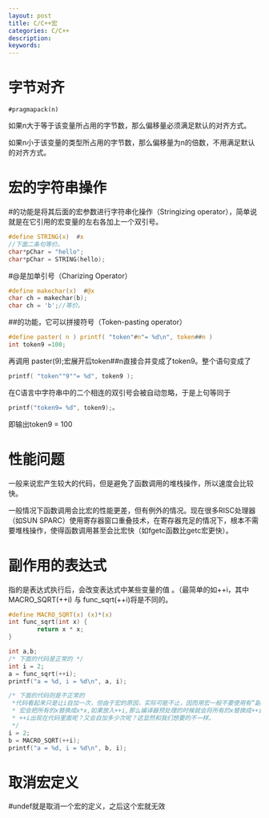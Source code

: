 ```yaml
---
layout: post
title: C/C++宏
categories: C/C++
description: 
keywords: 
---
```




# 字节对齐

`#pragmapack(n)`

如果n大于等于该变量所占用的字节数，那么偏移量必须满足默认的对齐方式。

如果n小于该变量的类型所占用的字节数，那么偏移量为n的倍数，不用满足默认的对齐方式。



# 宏的字符串操作

#的功能是将其后面的宏参数进行字符串化操作（Stringizing operator），简单说就是在它引用的宏变量的左右各加上一个双引号。
```c
#define STRING(x)  #x
//下面二条句等价。
char*pChar = "hello";
char*pChar = STRING(hello);
```
 
#@是加单引号（Charizing Operator）
```c
#define makechar(x)  #@x
char ch = makechar(b);
char ch = 'b';//等价。
```
 
##的功能，它可以拼接符号（Token-pasting operator）
```c
#define paster( n ) printf( "token"#n"= %d\n", token##n )
int token9 =100;
```

再调用  paster(9);宏展开后token##n直接合并变成了token9。整个语句变成了
```c
printf( "token""9""= %d", token9 );
```

在C语言中字符串中的二个相连的双引号会被自动忽略，于是上句等同于
```c
printf("token9= %d", token9);。
```
即输出token9 = 100


 
# 性能问题

一般来说宏产生较大的代码，但是避免了函数调用的堆栈操作，所以速度会比较快。

一般情况下函数调用会比宏的性能更差，但有例外的情况。现在很多RISC处理器（如SUN SPARC）使用寄存器窗口重叠技术，在寄存器充足的情况下，根本不需要堆栈操作，使得函数调用甚至会比宏快（如fgetc函数比getc宏更快）。

# 副作用的表达式

指的是表达式执行后，会改变表达式中某些变量的值 。（最简单的如++i，其中MACRO_SQRT(++i) 与 func_sqrt(++i)将是不同的。

```c
#define MACRO_SQRT(x) (x)*(x)       
int func_sqrt(int x) {       
        return x * x;       
}

int a,b;           
/* 下面的代码是正常的 */      
int i = 2;      
a = func_sqrt(++i);      
printf("a = %d, i = %d\n", a, i);       

/* 下面的代码则是不正常的     
 *代码看起来只是让i自加一次，但由于宏的原因，实际可能不止，因而用宏一般不要使用有“副作用”的表达式      
 * 宏会把所有的x替换成x*x,如果放入++i,那么编译器预处理的时候就会将所有的x替换成++i，可想而知会有多少个      
 * ++i出现在代码里面呢？又会自加多少次呢？这显然和我们想要的不一样。      
 */      
i = 2;      
b = MACRO_SQRT(++i);       
printf("a = %d, i = %d\n", b, i); 
```



# 取消宏定义

#undef就是取消一个宏的定义，之后这个宏就无效
 

 
 
